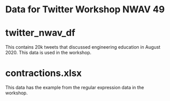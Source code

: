 # Data for Twitter Workshop NWAV 49

# twitter_nwav_df
This contains 20k tweets that discussed engineering education in August 2020.  This data is used in the workshop.

# contractions.xlsx
This data has the example from the regular expression data in the workshop. 

